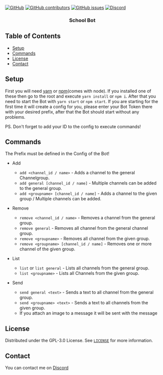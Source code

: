 [![GitHub](https://img.shields.io/github/license/Rushifaaa/school-bot?style=flat-square)](./LICENSE)
[![GitHub contributors](https://img.shields.io/github/contributors/Rushifaaa/school-bot?style=flat-square)](https://github.com/Rushifaaa/school-bot/graphs/contributors)
[![GitHub issues](https://img.shields.io/github/issues/Rushifaaa/school-bot?style=flat-square)](https://github.com/Rushifaaa/school-bot/issues)
[![Discord](https://img.shields.io/discord/508727953350328320?style=flat-square)](https://discord.gg/kFqWZtv)

<p align="center">
  <h3 align="center">School Bot</h3>
</p>

## Table of Contents
* [Setup](#setup)
* [Commands](#commands) 
* [License](#license)
* [Contact](#contact)

## Setup
First you will need [yarn](https://yarnpkg.com/) or [npm](https://www.npmjs.com/)(comes with node).
If you installed one of these then go to the root and execute `yarn install` or `npm i`.
After that you need to start the Bot with `yarn start` or `npm start`.
If you are starting for the first time it will create a config for you, please enter your Bot Token there with your desired prefix, after that the Bot should start without any problems.

PS. Don't forget to add your ID to the config to execute commands!

## Commands
The Prefix must be defined in the Config of the Bot!

* Add
  * `add <channel_id / name>` - Adds a channel to the general Channelgroup.
  * `add general [channel_id / name]` - Multiple channels can be added to the general group.
  * `add <groupname> [channel_id / name]` - Adds a channel to the given group / Multiple channels can be added.

* Remove
  * `remove <channel_id / name>` - Removes a channel from the general group.
  * `remove general` - Removes all channel from the general channel group.
  * `remove <groupname>` - Removes all channel from the given group.
  * `remove <groupname> [channel_id / name]` - Removes one or more channel of the given group.

* List
  * `list` or `list general` - Lists all channels from the general group.
  * `list <groupname>` - Lists all Channels from the given group.

* Send
  * `send general <text>` - Sends a text to all channel from the general group.
  * `send <groupname> <text>` - Sends a text to all channels from the given group.
  * If you attach an image to a message it will be sent with the message


## License
Distributed under the GPL-3.0 License. See [`LICENSE`](./LICENSE) for more information.


## Contact
You can contact me on [Discord](https://discord.gg/kFqWZtv)
